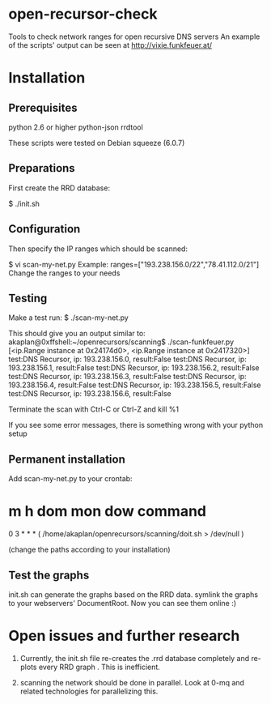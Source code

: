 open-recursor-check
===================

Tools to check network ranges for open recursive DNS servers
An example of the scripts' output can be seen at 
http://vixie.funkfeuer.at/


Installation
============

Prerequisites
-------------

python 2.6 or higher
python-json
rrdtool

These scripts were tested on Debian squeeze (6.0.7)


Preparations
------------

First create the RRD database:

  $ ./init.sh


Configuration 
------------
Then specify the IP ranges which should be scanned:

  $ vi  scan-my-net.py
Example:
   ranges=["193.238.156.0/22","78.41.112.0/21"]
Change the ranges to your needs


Testing 
------------
Make a test run:
  $ ./scan-my-net.py
 
This should give you an output similar to:
akaplan@0xffshell:~/openrecursors/scanning$ ./scan-funkfeuer.py
[<ip.Range instance at 0x24174d0>, <ip.Range instance at 0x2417320>]
test:DNS Recursor, ip: 193.238.156.0, result:False
test:DNS Recursor, ip: 193.238.156.1, result:False
test:DNS Recursor, ip: 193.238.156.2, result:False
test:DNS Recursor, ip: 193.238.156.3, result:False
test:DNS Recursor, ip: 193.238.156.4, result:False
test:DNS Recursor, ip: 193.238.156.5, result:False
test:DNS Recursor, ip: 193.238.156.6, result:False

Terminate the scan with Ctrl-C or Ctrl-Z and kill %1

If you see some error messages, there is something wrong with your python setup


Permanent installation
----------------------
Add scan-my-net.py to your crontab:

# m h  dom mon dow   command
0  3  *   *   *     ( /home/akaplan/openrecursors/scanning/doit.sh  > /dev/null )

(change the paths according to your installation)


Test the graphs
---------------
init.sh can generate the graphs based on the RRD data.
symlink the graphs to your webservers' DocumentRoot. Now you can see them online :)


Open issues and further research
================================

1) Currently, the init.sh file re-creates the .rrd database completely and
   re-plots every RRD graph . This is inefficient.

2) scanning the network should be done in parallel. Look at 0-mq and related 
   technologies for parallelizing this.


